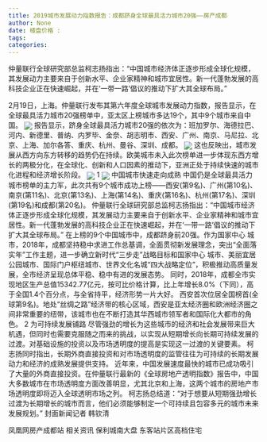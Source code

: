 ```yaml
---
title: 2019城市发展动力指数报告：成都跻身全球最具活力城市20强——房产成都
author: None
date: 楼盘价格 : 
tags: 
categories: 
---
```

仲量联行全球研究部总监柯志扬指出：“中国城市经济体正逐步形成全球化规模，其发展动力主要来自于创新水平、企业家精神和城市宜居性。新一代蓬勃发展的高科技企业正在快速崛起，并在‘一带一路’倡议的推动下扩大其全球布局。”
<!-- more -->
2月19日，上海。仲量联行发布其第六年度全球城市发展动力指数，报告显示，在全球最具活力城市20强榜单中，亚太区上榜城市多达19个，其中9个城市来自中国。
<img align="center" border="0" src="//s3.ifengimg.com/2019/02/22/3b105dae55212dcf7aca20d1cc68261e.jpg" />
报告显示，跻身全球最具活力城市20强的依次为：班加罗尔、海德拉巴、河内、新德里、普纳、内罗毕、金奈、胡志明市、西安、广州、南京、马尼拉、北京、上海、加尔各答、重庆、杭州、曼谷、深圳、成都。
<img align="center" border="0" src="//s0.ifengimg.com/2019/02/22/07374cc74418d47da47b73ad05277a96.jpg" />
这也反映出，城市发展从西方向东方转移的趋势仍在持续。欧美城市未入此次榜单进一步体现东西方增长的两极分化，在全球化、创新和人口因素的推动下，亚洲正处于持续快速的城市化进程和经济增长阶段。
<img align="center" border="0" src="//s1.ifengimg.com/2019/02/22/9b49a7ab89a657ed60deb0e2c826fc62.jpg" />
1
<img align="center" border="0" src="//s2.ifengimg.com/2019/02/22/fd6bad22e7503ad133c6ce56639ffb0e.jpg" />
中国城市快速走向成熟
中国仍是全球最具活力城市榜单的主力军，此次共有9个城市成功上榜——西安(第9名)、广州(第10名)、南京(第11名)、北京(第13名)、上海(第14名)、重庆(第16名)、杭州(第17名)、深圳(第19名)和成都(第20名)。
仲量联行全球研究部总监柯志扬指出：“中国城市经济体正逐步形成全球化规模，其发展动力主要来自于创新水平、企业家精神和城市宜居性。新一代蓬勃发展的高科技企业正在快速崛起，并在‘一带一路’倡议的推动下扩大其全球布局。”
在上榜的9个中国城市中，成都跻身前20强。作为国家中心 城市，2018年，成都坚持稳中求进工作总基调，全面贯彻新发展理念，突出“全面落实年”工作主题，进一步确立新时代“三步走”战略目标和国家中心 城市、美丽宜居公园城市、国际门户枢纽城市、世界文化名城“四大战略定位”，积极推动高质量发展，全市经济呈现总体平稳、稳中有进的发展态势。
同时，2018年，成都全市实现地区生产总值15342.77亿元，按可比价格计算，比上年增长8.0%（下同），高于全国1.4个百分点，与全省持平，经济形势一片大好。
西安首次位居全国榜首(全球第9名)。地处“丝绸之路”经济带的核心区域，西安是亚太经济圈和欧洲经济圈之间非常重要的纽带，该城市也在不断打造其华西城市领军者和国际化大都市的角色。
2
为可持续发展铺路
尽管强劲的增长为这些城市的经济和社会发展带来巨大机遇，但同时也需要克服随之而来的挑战，以实现从短期增长向长期可持续发展的过渡。对基础设施的投资以及市场透明度的提高是实现这一过渡的关键要素。
柯志扬同时指出，长期外商直接投资和对市场透明度的监管往往为可持续的长期发展动力和经济的成熟发展提供支持。
近年来，中国发展速度最快的城市已成功吸引了大量的外商直接投资。在仲量联行最新的《全球房地产透明指数》报告中，中国大多数城市在市场透明度方面改善明显，尤其北京和上海，这两个城市的房地产市场透明度即将迈入全球透明市场之列。
柯志扬总结道：“对于想要从短期强劲增长过渡为长期增长的城市而言，他们必须能够制定一个可持续且包容多元的城市未来发展规划。”
封面新闻记者 韩钦清
                        
                        
                        
                        
                                        
                    
                    
                
                    
                    
                    
                
                    
                
凤凰网房产成都站
相关资讯
保利城南大盘
东客站片区高档住宅
	                        
	                    
	                        
	                    
